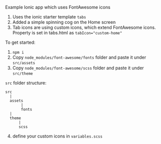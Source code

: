 Example Ionic app which uses FontAwesome icons

1) Uses the ionic starter template `tabs`
2) Added a simple spinning cog on the Home screen
3) Tab icons are using custom icons, which extend FontAwesome icons. Property is set in tabs.html as `tabIcon="custom-home"`



To get started:
1) `npm i`
2) Copy `node_modules/font-awesome/fonts` folder and paste it under `src/assets`
3) Copy `node_modules/font-awesome/scss` folder and paste it under `src/theme`

`src` folder structure:

```
src
  |
  assets
       |
       fonts
  |
  theme
      |
      scss

```
4) define your custom icons in `variables.scss`
